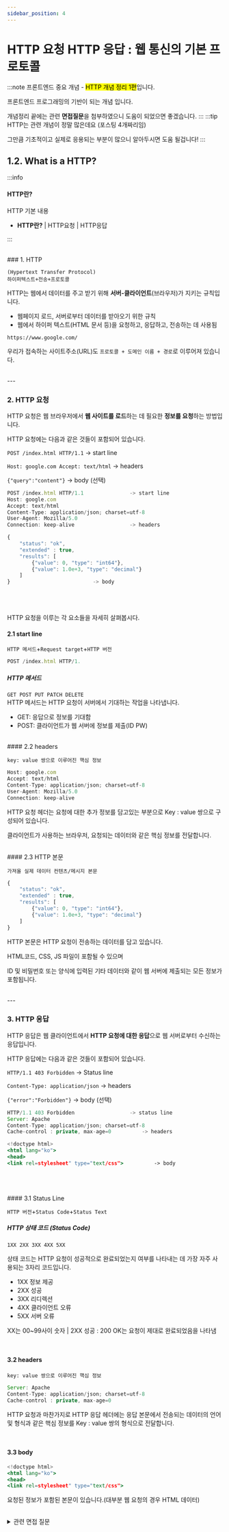 ```yaml
---
sidebar_position: 4
---
```


# HTTP 요청 HTTP 응답 : 웹 통신의 기본 프로토콜

:::note
프론트엔드 중요 개념 - <mark>HTTP 개념 정리 1편</mark>입니다.

프론트엔드 프로그래밍의 기반이 되는 개념 입니다.

개념정리 끝에는 관련 **면접질문**을 첨부하였으니 도움이 되었으면 좋겠습니다.
:::
:::tip
HTTP는 관련 개념이 정말 많은데요 (포스팅 4개짜리임)

그만큼 기초적이고 실제로 응용되는 부분이 많으니 알아두시면 도움 될겁니다!
:::

## 1.2. What is a HTTP?

:::info
#### HTTP란?

HTTP 기본 내용

- **HTTP란?** | HTTP요청 | HTTP응답

:::

<br/>
### 1. HTTP

`(Hypertext Transfer Protocol)`  
`하이퍼텍스트+전송+프로토콜`

HTTP는 웹에서 데이터를 주고 받기 위해 **서버-클라이언트**(브라우저)가 지키는 규칙입니다.

- 웹페이지 로드, 서버로부터 데이터를 받아오기 위한 규칙
- 웹에서 하이퍼 텍스트(HTML 문서 등)을 요청하고, 응답하고, 전송하는 데 사용됨

`https://www.google.com/`

우리가 접속하는 사이트주소(URL)도 `프로토콜 + 도메인 이름 + 경로`로 이루어져 있습니다.

<br/>
---
<br/>

### 2. HTTP 요청

HTTP 요청은 웹 브라우저에서 **웹 사이트를 로드**하는 데 필요한 **정보를 요청**하는 방법입니다.

HTTP 요청에는 다음과 같은 것들이 포함되어 있습니다.

`POST /index.html HTTP/1.1` -> start line

`Host: google.com Accept: text/html` -> headers

`{"query":"content"}` -> body (선택)

```jsx
POST /index.html HTTP/1.1 				-> start line
Host: google.com
Accept: text/html
Content-Type: application/json; charset=utf-8
User-Agent: Mozilla/5.0
Connection: keep-alive					-> headers

{
	"status": "ok",
	"extended" : true,
	"results": [
		{"value": 0, "type": "int64"},
		{"value": 1.0e+3, "type": "decimal"}
	]	
}							-> body
```
<br/><br/><br/>
HTTP 요청을 이루는 각 요소들을 자세히 살펴봅시다.

#### 2.1 start line
`HTTP 메서드`+`Request target`+`HTTP 버전`
```jsx
POST /index.html HTTP/1.
```
##### HTTP 메서드
`GET POST PUT PATCH DELETE`  
HTTP 메서드는 HTTP 요청이 서버에서 기대하는 작업을 나타냅니다.


- GET: 응답으로 정보를 기대함
- POST: 클라이언트가 웹 서버에 정보를 제출(ID PW)

<br/>
####  2.2 headers

`key: value 쌍으로 이루어진 핵심 정보`
```jsx
Host: google.com
Accept: text/html
Content-Type: application/json; charset=utf-8
User-Agent: Mozilla/5.0
Connection: keep-alive
```
HTTP 요청 헤더는 요청에 대한 추가 정보를 담고있는 부분으로 Key : value 쌍으로 구성되어 있습니다.

클라이언트가 사용하는 브라우저, 요청되는 데이터와 같은 핵심 정보를 전달합니다.

<br/>
#### 2.3 HTTP 본문

`가져올 실제 데이터 컨텐츠/메시지 본문`
```jsx
{
	"status": "ok",
	"extended" : true,
	"results": [
		{"value": 0, "type": "int64"},
		{"value": 1.0e+3, "type": "decimal"}
	]
}	
```
HTTP 본문은 HTTP 요청이 전송하는 데이터를 담고 있습니다.

HTML코드, CSS, JS 파일이 포함될 수 있으며

ID 및 비밀번호 또는 양식에 입력된 기타 데이터와 같이 웹 서버에 제출되는 모든 정보가 포함됩니다.


<br/>
---
<br/>

### 3. HTTP 응답

HTTP 응답은 웹 클라이언트에서 **HTTP 요청에 대한 응답**으로 웹 서버로부터 수신하는 응답입니다.

HTTP 응답에는 다음과 같은 것들이 포함되어 있습니다.

`HTTP/1.1 403 Forbidden` -> Status line

`Content-Type: application/json` -> headers

`{"error":"Forbidden"}` -> body (선택)

```jsx
HTTP/1.1 403 Forbidden					-> status line
Server: Apache
Content-Type: application/json; charset=utf-8
Cache-control : private, max-age=0			-> headers

<!doctype html>
<html lang="ko">
<head>
<link rel=stylesheet" type="text/css">			-> body
```
<br/>
<br/>
<br/>
#### 3.1 Status Line

`HTTP 버전`+`Status Code`+`Status Text`

##### HTTP 상태 코드 (Status Code)

`1XX 2XX 3XX 4XX 5XX`

상태 코드는 HTTP 요청이 성공적으로 완료되었는지 여부를 나타내는 데 가장 자주 사용되는 3자리 코드입니다.

- 1XX 정보 제공
- 2XX 성공
- 3XX 리디렉션
- 4XX 클라이언트 오류
- 5XX 서버 오류

XX는 00~99사이 숫자 | 2XX 성공 : 200 OK는 요청이 제대로 완료되었음을 나타냄

<br/>

#### 3.2 headers

`key: value 쌍으로 이루어진 핵심 정보`

```jsx
Server: Apache
Content-Type: application/json; charset=utf-8
Cache-control : private, max-age=0
```

HTTP 요청과 마찬가지로 HTTP 응답 헤더에는 응답 본문에서 전송되는 데이터의 언어 및 형식과 같은 핵심 정보를 Key : value 쌍의 형식으로 전달합니다.

<br/>

#### 3.3 body

```jsx
<!doctype html>
<html lang="ko">
<head>
<link rel=stylesheet" type="text/css">
```

요청된 정보가 포함된 본문이 있습니다.(대부분 웹 요청의 경우 HTML 데이터)

<br/>
<details>
  <summary>관련 면접 질문</summary>

      @ HTTP 프로토콜에 대해 설명해주세요.
    
    @ HTTP Method와 각각이 사용되는 경우에 대해서 설명해주세요.
    
    @ GET과 POST의 차이에 대해 설명해주세요.
    
    @ GET 메서드와 POST 메서드의 차이점에 대해 설명해주세요.
    
    @ PUT 메서드와 PATCH 메서드의 차이점에 대해 설명해주세요.
</details>
